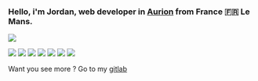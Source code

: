 ### Hello, i'm Jordan, web developer in [Aurion](https://www.agence-aurion.fr/) from France 🇫🇷 Le Mans. 

<img src="https://github-readme-stats.vercel.app/api?username=JordBSN" />

<img src="https://img.shields.io/badge/JavaScript-323330?style=for-the-badge&logo=javascript&logoColor=F7DF1E" /> <img src="https://img.shields.io/badge/Vue.js-35495E?style=for-the-badge&logo=vuedotjs&logoColor=4FC08D" /> <img src="https://img.shields.io/badge/nuxt.js-00C58E?style=for-the-badge&logo=nuxtdotjs&logoColor=white" /> <img src="https://img.shields.io/badge/Node.js-339933?style=for-the-badge&logo=nodedotjs&logoColor=white" /> <img src="https://img.shields.io/badge/Bootstrap-563D7C?style=for-the-badge&logo=bootstrap&logoColor=white" /> <img src="https://img.shields.io/badge/Tailwind_CSS-38B2AC?style=for-the-badge&logo=tailwind-css&logoColor=white" /> <img src="https://img.shields.io/badge/WebStorm-000000?style=for-the-badge&logo=WebStorm&logoColor=white" />

Want you see more ? Go to my [gitlab](https://gitlab.com/JordBSN)
